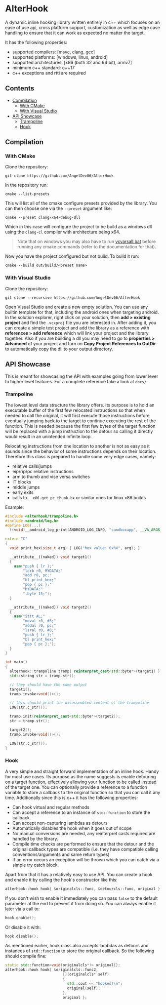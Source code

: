 # AlterHook
A dynamic inline hooking library written entirely in c++ which focuses on an ease of use api, cross platform support, customization as well as edge case handling to ensure that it can work as expected no matter the target.

It has the following properties:
- supported compilers: [msvc, clang, gcc]
- supported platforms: [windows, linux, android]
- supported architectures: [x86 (both 32 and 64 bit), armv7]
- minimum c++ standard: c++17
- c++ exceptions and rtti are required

## Contents
- [Compilation](#compilation)
	- [With CMake](#with-cmake)
	- [With Visual Studio](#with-visual-studio)
- [API Showcase](#api-showcase)
	- [Trampoline](#trampoline)
    - [Hook](#hook)

## Compilation
### With CMake
Clone the repository:
```
git clone https://github.com/AngelDev06/AlterHook
```
In the repository run:
```
cmake --list-presets
```
This will list all of the cmake configure presets provided by the library. You can then choose one via the `--preset` argument like:
```
cmake --preset clang-x64-debug-dll
```
Which in this case will configure the project to be build as a windows dll using the `clang-cl` compiler with architecture being x64.

> Note that on windows you may also have to run [vcvarsall.bat](https://learn.microsoft.com/en-us/cpp/build/building-on-the-command-line?view=msvc-170#vcvarsall-syntax) before running any cmake commands (refer to the documentation for that).

Now you have the project configured but not build.
To build it run:
```
cmake --build out/build/<preset name>
```
### With Visual Studio
Clone the repository:
```
git clone --recursive https://github.com/AngelDev06/AlterHook
```
Open Visual Studio and create a new empty solution. You can use any builtin template for that, including the android ones when targeting android.
In the solution explorer, right click on your solution, then **add > existing project** and find the `.vcxproj` file you are interested in.
After adding it, you can create a simple test project and add the library as a reference with **references > add reference** which will link your project and the library together.
Also if you are building a dll you may need to go to **properties > Advanced** of your project and turn on **Copy Project References to OutDir** to automatically copy the dll to your output directory.

## API Showcase
This is meant for showcasing the API with examples going from lower lever to higher level features.
For a complete reference take a look at `docs/`.
### Trampoline
The lowest level data structure the library offers. Its purpose is to hold an executable buffer of the first few relocated instructions so that when needed to call the original, it will first execute those instructions before eventually jumping back to the target to continue executing the rest of the function. This is needed because the first few bytes of the target function will be replaced with a jump instruction to the detour so calling it directly would result in an unintended infinite loop.

Relocating instructions from one location to another is not as easy as it sounds since the behavior of some instructions depends on their location. Therefore this class is prepared to handle some very edge cases, namely:
- relative calls/jumps
- eip/rip/pc relative instructions
- arm to thumb and vise versa switches
- IT blocks
- middle jumps
- early exits
- calls to `__x86.get_pc_thunk.bx` or similar ones for linux x86 builds

Example:
```cpp
#include <alterhook/trampoline.h>
#include <android/log.h>
#define LOG(...)                                                               \
  ((void)__android_log_print(ANDROID_LOG_INFO, "sandboxapp", __VA_ARGS__))

extern "C"
{
  void print_hex(size_t arg) { LOG("hex value: 0x%X", arg); }

  __attribute__((naked)) void target1()
  {
	asm("push { lr };"
        "ldrb r0, MYDATA;"
        "add r0, pc;"
        "bl print_hex;"
        "pop { pc };"
        "MYDATA:"
        ".byte 15;");
  }

  __attribute__((naked)) void target2()
  {
    asm("ittt AL;"
        "moval r0, #5;"
        "addal r0, pc;"
        "lsral r0, #8;"
        "push { lr };"
        "bl print_hex;"
        "pop { pc };");
  }
}

int main()
{
  alterhook::trampoline tramp{ reinterpret_cast<std::byte*>(target1) };
  std::string str = tramp.str();

  // they should have the same output
  target1();
  tramp.invoke<void()>();

  // this should print the disassembled content of the trampoline
  LOG(str.c_str());

  tramp.init(reinterpret_cast<std::byte*>(target2));
  str = tramp.str();

  target2();
  tramp.invoke<void()>();

  LOG(str.c_str());
}
```
### Hook
A very simple and straight forward implementation of an inline hook. Handy for most use cases. Its purpose as the name suggests is enable detouring on a target function, effectively allowing your function to be called instead of the target one. You can optionally provide a reference to a function variable to store a callback to the original function so that you can call it any time.
Additionally since this is c++ it has the following properties:
- Can hook virtual and regular methods
- Can accept a reference to an instance of `std::function` to store the callback.
- Can accept non-capturing lambdas as detours
- Automatically disables the hook when it goes out of scope
- No manual conversions are needed, any reinterpret casts required are handled by the library.
- Compile time checks are performed to ensure that the detour and the original callback types are compatible (i.e. they have compatible calling conventions/arguments and same return types)
- If an error occurs an exception will be thrown which you can catch via a simple try catch block.

Apart from that it has a relatively easy to use API.
You can create a hook and enable it by calling the hook's constructor like this:
```cpp
alterhook::hook hook{ &originalcls::func, &detourcls::func, original };
```
If you don't wish to enable it immediately you can pass `false` to the default parameter at the end to prevent it from doing so.
You can always enable it later via a call to:
```cpp
hook.enable();
```
Or disable it with:
```cpp
hook.disable();
```
As mentioned earlier, hook class also accepts lambdas as detours and instances of `std::function` to store the original callback.
So the following should compile fine:
```cpp
static std::function<void(originalcls*)> original{};
alterhook::hook hook{ &originalcls::func2,
                          [](originalcls* self)
                          {
                            std::cout << "hooked!\n";
                            original(self);
                          },
                          original };
```
